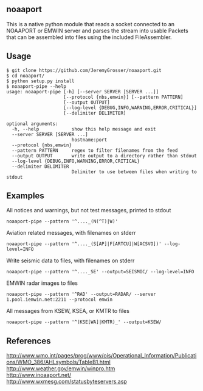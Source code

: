 noaaport
--------
This is a native python module that reads a socket connected to an
NOAAPORT or EMWIN server and parses the stream into usable Packets
that can be assembled into files using the included FileAssembler.

Usage
-----
```
$ git clone https://github.com/JeremyGrosser/noaaport.git
$ cd noaaport/
$ python setup.py install
$ noaaport-pipe --help
usage: noaaport-pipe [-h] [--server SERVER [SERVER ...]]
                     [--protocol {nbs,emwin}] [--pattern PATTERN]
                     [--output OUTPUT]
                     [--log-level {DEBUG,INFO,WARNING,ERROR,CRITICAL}]
                     [--delimiter DELIMITER]

optional arguments:
  -h, --help            show this help message and exit
  --server SERVER [SERVER ...]
                        hostname:port
  --protocol {nbs,emwin}
  --pattern PATTERN     regex to filter filenames from the feed
  --output OUTPUT       write output to a directory rather than stdout
  --log-level {DEBUG,INFO,WARNING,ERROR,CRITICAL}
  --delimiter DELIMITER
                        Delimiter to use between files when writing to stdout
```

Examples
--------
All notices and warnings, but not test messages, printed to stdout
```
noaaport-pipe --pattern '^...._(N(^T)|W)'
```

Aviation related messages, with filenames on stderr
```
noaaport-pipe --pattern '^...._(S[AP]|F[ARTCU]|W[ACSVO])' --log-level=INFO
```

Write seismic data to files, with filenames on stderr
```
noaaport-pipe --pattern '^...._SE' --output=SEISMIC/ --log-level=INFO
```

EMWIN radar images to files
```
noaaport-pipe --pattern '^RAD' --output=RADAR/ --server 1.pool.iemwin.net:2211 --protocol emwin
```

All messages from KSEW, KSEA, or KMTR to files
```
noaaport-pipe --pattern '^(KSE[WA]|KMTR)_' --output=KSEW/
```

References
----------
http://www.wmo.int/pages/prog/www/ois/Operational_Information/Publications/WMO_386/AHLsymbols/TableB1.html  
http://www.weather.gov/emwin/winpro.htm  
http://www.inoaaport.net/  
http://www.wxmesg.com/statusbyteservers.asp  
